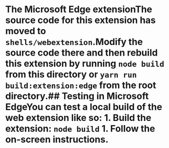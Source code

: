 # The Microsoft Edge extensionThe source code for this extension has moved to `shells/webextension`.Modify the source code there and then rebuild this extension by running `node build` from this directory or `yarn run build:extension:edge` from the root directory.## Testing in Microsoft EdgeYou can test a local build of the web extension like so: 1. Build the extension: `node build` 1. Follow the on-screen instructions.